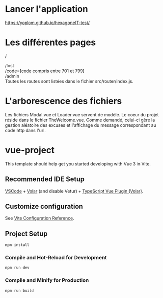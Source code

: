 # Lancer l'application
https://yoplom.github.io/hexagoneIT-test/

# Les différentes pages
/ 

/lost  
/code=[code compris entre 701 et 799]  
/admin  
Toutes les routes sont listées dans le fichier src/router/index.js.

# L'arborescence des fichiers
Les fichiers Modal.vue et Loader.vue servent de modèle.
Le coeur du projet réside dans le fichier TheWelcome.vue. 
Comme demandé, celui-ci gère la gestion aléatoire des excuses et l'affichage du message correspondant au code http dans l'url.

# vue-project
This template should help get you started developing with Vue 3 in Vite.

## Recommended IDE Setup
[VSCode](https://code.visualstudio.com/) + [Volar](https://marketplace.visualstudio.com/items?itemName=Vue.volar) (and disable Vetur) + [TypeScript Vue Plugin (Volar)](https://marketplace.visualstudio.com/items?itemName=Vue.vscode-typescript-vue-plugin).

## Customize configuration
See [Vite Configuration Reference](https://vitejs.dev/config/).

## Project Setup

```sh
npm install
```

### Compile and Hot-Reload for Development

```sh
npm run dev
```

### Compile and Minify for Production

```sh
npm run build
```
